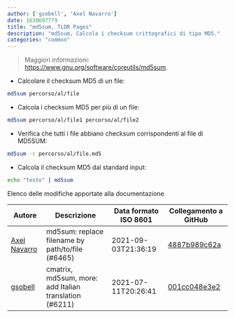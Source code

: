 ```yaml
---
author: ['gsobell', 'Axel Navarro']
date: 1630697779
title: "md5sum, TLDR Pages"
description: "md5sum, Calcola i checksum crittografici di tipo MD5."
categories: "common"
---
```

> Maggiori informazioni: <https://www.gnu.org/software/coreutils/md5sum>.

- Calcolare il checksum MD5 di un file:

```bash
md5sum percorso/al/file
```

- Calcola i checksum MD5 per più di un file:

```bash
md5sum percorso/al/file1 percorso/al/file2
```

- Verifica che tutti i file abbiano checksum corrispondenti al file di MD5SUM:

```bash
md5sum -c percorso/al/file.md5
```

- Calcola il checksum MD5 dal standard input:

```bash
echo "testo" | md5sum
```
Elenco delle modifiche apportate alla documentazione


Autore | Descrizione | Data formato ISO 8601 | Collegamento a GitHub
------|-----|-----|-----
[Axel Navarro](mailto:navarroaxel@gmail.com) | md5sum: replace filename by path/to/file (#6465) | 2021-09-03T21:36:19 | [4887b989c62a](https://github.com/tldr-pages/tldr/commit/4887b989c62afb82c203695729f98f0c70af132a)
[gsobell](mailto:82414189+gsobell@users.noreply.github.com) | cmatrix, md5sum, more: add Italian translation (#6211) | 2021-07-11T20:26:41 | [001cc048e3e2](https://github.com/tldr-pages/tldr/commit/001cc048e3e26e2e5535db671d58344f0b77bec8)


